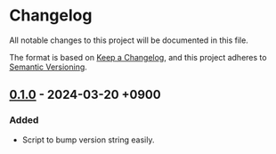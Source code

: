 # Changelog

All notable changes to this project will be documented in this file.

The format is based on [Keep a Changelog][1],
and this project adheres to [Semantic Versioning][2].

[1]: <https://keepachangelog.com/en/1.1.0/>
[2]: <https://semver.org/spec/v2.0.0.html>

## [0.1.0] - 2024-03-20 +0900

### Added

- Script to bump version string easily.

[0.1.0]: <https://git.sr.ht/~m15a/bump.fnl/refs/v0.1.0>

<!-- vim: set tw=72 spell -->
